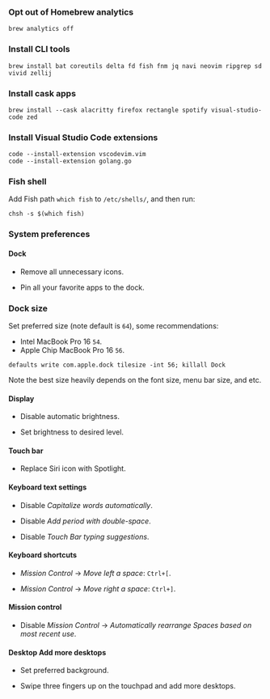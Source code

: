 
### Opt out of Homebrew analytics

```
brew analytics off
```

### Install CLI tools

```
brew install bat coreutils delta fd fish fnm jq navi neovim ripgrep sd vivid zellij
```

### Install cask apps

```
brew install --cask alacritty firefox rectangle spotify visual-studio-code zed
```

### Install Visual Studio Code extensions

```
code --install-extension vscodevim.vim
code --install-extension golang.go
```

### Fish shell

Add Fish path `which fish` to `/etc/shells/`, and then run:

```
chsh -s $(which fish)
```

### System preferences

#### Dock

- Remove all unnecessary icons.

- Pin all your favorite apps to the dock.

### Dock size

Set preferred size (note default is `64`), some recommendations:

- Intel MacBook Pro 16 `54`.
- Apple Chip MacBook Pro 16 `56`.

```
defaults write com.apple.dock tilesize -int 56; killall Dock
```

Note the best size heavily depends on the font size, menu bar size, and etc.

#### Display

- Disable automatic brightness.

- Set brightness to desired level.

#### Touch bar

- Replace Siri icon with Spotlight.

#### Keyboard text settings

- Disable *Capitalize words automatically*.

- Disable *Add period with double-space*.

- Disable *Touch Bar typing suggestions*.

#### Keyboard shortcuts

- *Mission Control* -> *Move left a space*: `Ctrl+[`.

- *Mission Control* -> *Move right a space*: `Ctrl+]`.

#### Mission control

- Disable *Mission Control* -> *Automatically rearrange Spaces based on most recent use*.

#### Desktop Add more desktops

- Set preferred background.

- Swipe three fingers up on the touchpad and add more desktops.

